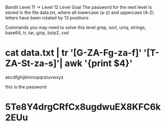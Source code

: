 Bandit Level 11 → Level 12
Level Goal
The password for the next level is stored in the file data.txt,
 where all lowercase (a-z) and uppercase (A-Z)
 letters have been rotated by 13 positions

Commands you may need to solve this level
grep, sort, uniq, strings, base64, tr, tar, gzip, bzip2, xxd


# cat data.txt | tr '[G-ZA-Fg-za-f]' '[T-ZA-St-za-s]'| awk '{print $4}'


abcdfghijklmnopqrstuvwxyz



this is the password 

# 5Te8Y4drgCRfCx8ugdwuEX8KFC6k2EUu
